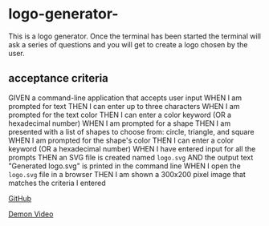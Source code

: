 # logo-generator-

This is a logo generator. Once the terminal has been started the terminal will ask a series of questions and you will get to create a logo chosen by the user.

## acceptance criteria

GIVEN a command-line application that accepts user input
WHEN I am prompted for text
THEN I can enter up to three characters
WHEN I am prompted for the text color
THEN I can enter a color keyword (OR a hexadecimal number)
WHEN I am prompted for a shape
THEN I am presented with a list of shapes to choose from: circle, triangle, and square
WHEN I am prompted for the shape's color
THEN I can enter a color keyword (OR a hexadecimal number)
WHEN I have entered input for all the prompts
THEN an SVG file is created named `logo.svg`
AND the output text "Generated logo.svg" is printed in the command line
WHEN I open the `logo.svg` file in a browser
THEN I am shown a 300x200 pixel image that matches the criteria I entered

[GitHub](https://github.com/xjessycaz12X/logo-generator-)

[Demon Video](https://drive.google.com/file/d/15kAnP5BB_H_8tORfrP6L47c9a10HQ4T3/view?usp=sharing)
